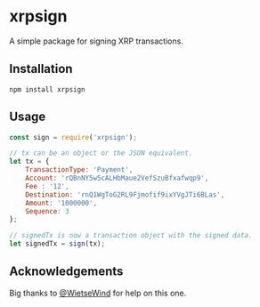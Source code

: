 xrpsign
=======

A simple package for signing XRP transactions.

## Installation

```
npm install xrpsign
```

## Usage

```js
const sign = require('xrpsign');

// tx can be an object or the JSON equivalent.
let tx = {
    TransactionType: 'Payment',
    Account: 'rQBnNY5w5cALHbMaue2VefSzuBfxafwqp9',
    Fee : '12',
    Destination: 'rnQ1WgToG2RL9Fjmofif9ixYVgJTi6BLas',
    Amount: '1000000',
    Sequence: 3
};

// signedTx is now a transaction object with the signed data.
let signedTx = sign(tx);
```

## Acknowledgements

Big thanks to [@WietseWind](https://twitter.com/WietseWind) for help on this one. 

